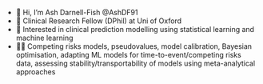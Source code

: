 - 👋 Hi, I’m Ash Darnell-Fish @AshDF91
- 👀 Clinical Research Fellow (DPhil) at Uni of Oxford
- 🌱 Interested in clinical prediction modelling using statistical learning and machine learning
- 🐱‍🏍 Competing risks models, pseudovalues, model calibration, Bayesian optimisation, adapting ML models for time-to-event/competing risks data, assessing stability/transportability of models using meta-analytical approaches    

<!---
AshDF91/AshDF91 is a ✨ special ✨ repository because its `README.md` (this file) appears on your GitHub profile.
You can click the Preview link to take a look at your changes.
--->
